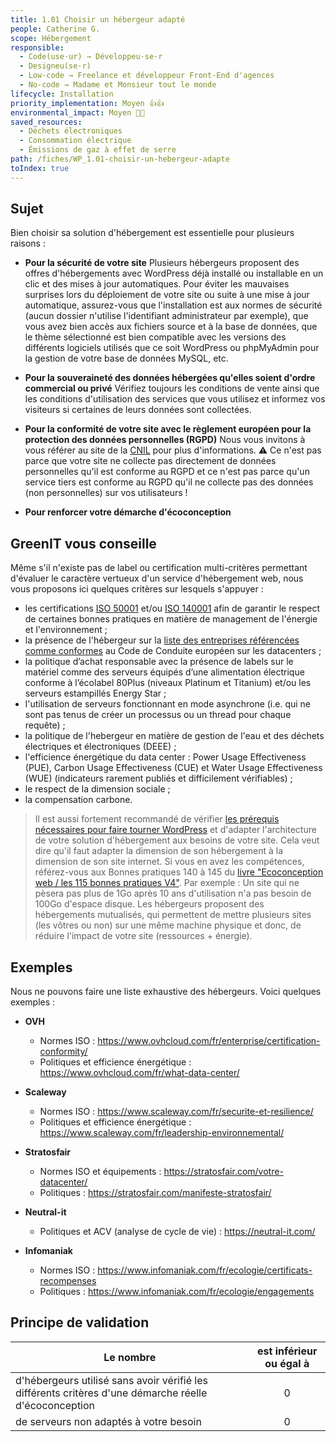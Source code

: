 ```yaml
---
title: 1.01 Choisir un hébergeur adapté
people: Catherine G.
scope: Hébergement
responsible:
  - Code(use·ur) → Développeu·se·r
  - Designeu(se·r)
  - Low-code → Freelance et développeur Front-End d'agences
  - No-code → Madame et Monsieur tout le monde
lifecycle: Installation
priority_implementation: Moyen 👍👍
environmental_impact: Moyen 🌱🌱
saved_resources:
  - Déchets électroniques
  - Consommation électrique
  - Émissions de gaz à effet de serre
path: /fiches/WP_1.01-choisir-un-hebergeur-adapte
toIndex: true
---
```


## Sujet

Bien choisir sa solution d'hébergement est essentielle pour plusieurs raisons :

- **Pour la sécurité de votre site** Plusieurs hébergeurs proposent des offres d'hébergements avec WordPress déjà installé ou installable en un clic et des mises à jour automatiques. Pour éviter les mauvaises surprises lors du déploiement de votre site ou suite à une mise à jour automatique, assurez-vous que l'installation est aux normes de sécurité (aucun dossier n'utilise l'identifiant administrateur par exemple), que vous avez bien accès aux fichiers source et à la base de données, que le thème sélectionné est bien compatible avec les versions des différents logiciels utilisés que ce soit WordPress ou phpMyAdmin pour la gestion de votre base de données MySQL, etc.

- **Pour la souveraineté des données hébergées qu'elles soient d'ordre commercial ou privé** Vérifiez toujours les conditions de vente ainsi que les conditions d'utilisation des services que vous utilisez et informez vos visiteurs si certaines de leurs données sont collectées.

- **Pour la conformité de votre site avec le règlement européen pour la protection des données personnelles (RGPD)** Nous vous invitons à vous référer au site de la [CNIL](https://www.cnil.fr/) pour plus d'informations. ⚠️ Ce n'est pas parce que votre site ne collecte pas directement de données personnelles qu'il est conforme au RGPD et ce n'est pas parce qu'un service tiers est conforme au RGPD qu'il ne collecte pas des données (non personnelles) sur vos utilisateurs !

- **Pour renforcer votre démarche d'écoconception**

## GreenIT vous conseille

Même s'il n'existe pas de label ou certification multi-critères permettant d'évaluer le caractère vertueux d'un service d'hébergement web, nous vous proposons ici quelques critères sur lesquels s'appuyer :

- les certifications [ISO 50001](https://www.iso.org/fr/publication/PUB100400.html) et/ou [ISO 140001](https://www.iso.org/fr/iso-14001-environmental-management.html) afin de garantir le respect de certaines bonnes pratiques en matière de management de l'énergie et l'environnement ;
- la présence de l'hébergeur sur la [liste des entreprises référencées comme conformes](https://e3p.jrc.ec.europa.eu/node/575) au Code de Conduite européen sur les datacenters ;
- la politique d’achat responsable avec la présence de labels sur le matériel comme des serveurs équipés d’une alimentation électrique conforme à l’écolabel 80Plus (niveaux Platinum et Titanium) et/ou les serveurs estampillés Energy Star ;
- l'utilisation de serveurs fonctionnant en mode asynchrone (i.e. qui ne sont pas tenus de créer un processus ou un thread pour chaque requête) ;
- la politique de l'hebergeur en matière de gestion de l'eau et des déchets électriques et électroniques (DEEE) ;
- l'efficience énergétique du data center : Power Usage Effectiveness (PUE), Carbon Usage Effectiveness (CUE) et Water Usage Effectiveness (WUE) (indicateurs rarement publiés et difficilement vérifiables) ;
- le respect de la dimension sociale ;
- la compensation carbone.

> Il est aussi fortement recommandé de vérifier [les prérequis nécessaires pour faire tourner WordPress](https://fr.wordpress.org/about/requirements/) et d'adapter l'architecture de votre solution d'hébergement aux besoins de votre site.
> Cela veut dire qu'il faut adapter la dimension de son hébergement à la dimension de son site internet. Si vous en avez les compétences, référez-vous aux Bonnes pratiques 140 à 145 du [livre "Ecoconception web / les 115 bonnes pratiques V4"](https://www.greenit.fr/2022/05/11/mise-a-jour-majeure-du-referentiel-ecoconception-web-les-115-bonnes-pratiques/).
> Par exemple : Un site qui ne pèsera pas plus de 1Go après 10 ans d'utilisation n'a pas besoin de 100Go d'espace disque. Les hébergeurs proposent des hébergements mutualisés, qui permettent de mettre plusieurs sites (les vôtres ou non) sur une même machine physique et donc, de réduire l'impact de votre site (ressources + énergie).

## Exemples

Nous ne pouvons faire une liste exhaustive des hébergeurs. Voici quelques exemples :

- **OVH**

  - Normes ISO : https://www.ovhcloud.com/fr/enterprise/certification-conformity/
  - Politiques et efficience énergétique : https://www.ovhcloud.com/fr/what-data-center/

- **Scaleway**

  - Normes ISO : https://www.scaleway.com/fr/securite-et-resilience/
  - Politiques et efficience énergétique : https://www.scaleway.com/fr/leadership-environnemental/

- **Stratosfair**

  - Normes ISO et équipements : https://stratosfair.com/votre-datacenter/
  - Politiques : https://stratosfair.com/manifeste-stratosfair/

- **Neutral-it**

  - Politiques et ACV (analyse de cycle de vie) : https://neutral-it.com/

- **Infomaniak**
  - Normes ISO : https://www.infomaniak.com/fr/ecologie/certificats-recompenses
  - Politiques : https://www.infomaniak.com/fr/ecologie/engagements

## Principe de validation

| Le nombre                                                                                             | est inférieur ou égal à |
| ----------------------------------------------------------------------------------------------------- | :---------------------: |
| d'hébergeurs utilisé sans avoir vérifié les différents critères d'une démarche réelle d'écoconception |            0            |
| de serveurs non adaptés à votre besoin                                                                |            0            |
